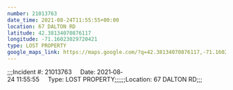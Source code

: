 ```yaml
---
number: 21013763
date_time: 2021-08-24T11:55:55+00:00
location: 67 DALTON RD
latitude: 42.38134070876117
longitude: -71.16023029720421
type: LOST PROPERTY
google_maps_link: https://maps.google.com/?q=42.38134070876117,-71.16023029720421
---
```


;;;Incident #: 21013763     Date: 2021‐08‐24 11:55:55     Type: LOST PROPERTY;;;;;;Location: 67 DALTON RD;;;
